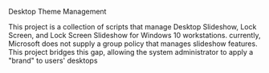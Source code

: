 Desktop Theme Management

This project is a collection of scripts that manage Desktop Slideshow, Lock Screen, and Lock Screen Slideshow for Windows 10 workstations. currently, Microsoft does not supply a group policy that manages slideshow features. This project bridges this gap, allowing the system administrator to apply a "brand" to users' desktops
